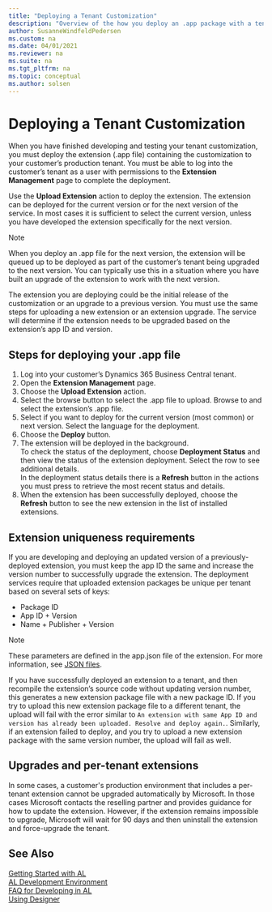 ```yaml
---
title: "Deploying a Tenant Customization"
description: "Overview of the how you deploy an .app package with a tenant customization to Dynamics 365 Business Central."
author: SusanneWindfeldPedersen
ms.custom: na
ms.date: 04/01/2021
ms.reviewer: na
ms.suite: na
ms.tgt_pltfrm: na
ms.topic: conceptual
ms.author: solsen
---
```


# Deploying a Tenant Customization

When you have finished developing and testing your tenant customization, you must deploy the extension (.app file) containing the customization to your customer’s production tenant. You must be able to log into the customer’s tenant as a user with permissions to the **Extension Management** page to complete the deployment.

Use the **Upload Extension** action to deploy the extension. The extension can be deployed for the current version or for the next version of the service. In most cases it is sufficient to select the current version, unless you have developed the extension specifically for the next version.

> [!NOTE]
> When you deploy an .app file for the next version, the extension will be queued up to be deployed as part of the customer’s tenant being upgraded to the next version. You can typically use this in a situation where you have built an upgrade of the extension to work with the next version.  

The extension you are deploying could be the initial release of the customization or an upgrade to a previous version. You must use the same steps for uploading a new extension or an extension upgrade. The service will determine if the extension needs to be upgraded based on the extension’s app ID and version.

## Steps for deploying your .app file

1. Log into your customer’s Dynamics 365 Business Central tenant.
2. Open the **Extension Management** page.
3. Choose the **Upload Extension** action.
4. Select the browse button to select the .app file to upload. Browse to and select the extension’s .app file.
5. Select if you want to deploy for the current version (most common) or next version. Select the language for the deployment.
6. Choose the **Deploy** button.
7. The extension will be deployed in the background.  
    To check the status of the deployment, choose **Deployment Status** and then view the status of the extension deployment. Select the row to see additional details.  
    In the deployment status details there is a **Refresh** button in the actions you must press to retrieve the most recent status and details.
8. When the extension has been successfully deployed, choose the **Refresh** button to see the new extension in the list of installed extensions.

## Extension uniqueness requirements

If you are developing and deploying an updated version of a previously-deployed extension, you must keep the app ID the same and increase the version number to successfully upgrade the extension. The deployment services require that uploaded extension packages be unique per tenant based on several sets of keys:

- Package ID
- App ID + Version
- Name + Publisher + Version

> [!NOTE]
> These parameters are defined in the app.json file of the extension. For more information, see [JSON files](devenv-json-files.md#Appjson).

If you have successfully deployed an extension to a tenant, and then recompile the extension’s source code without updating version number, this generates a new extension package file with a new package ID. If you try to upload this new extension package file to a different tenant, the upload will fail with the error similar to `An extension with same App ID and version has already been uploaded. Resolve and deploy again.`. Similarly, if an extension failed to deploy, and you try to upload a new extension package with the same version number, the upload will fail as well.

<!-- 
When developing a per-tenant extension from the same source code as an extension for multiple tenants, we recommend that you adjust the App ID, Name, Publisher, and Version of the extension for each tenant to maintain uniqueness. You may deploy the same extension package to multiple tenants if the package ID, app ID, name, publisher, and version are all the same.

If, when creating a new sandbox environment as a copy of a production environment, you receive a message indicating that the environment creation failed due to an existing development extension, it is related to violation of uniqueness requirements for extension packages.

Typically this situation is the result of the production environment being copied having an extension package installed with the same app ID, name, publisher, and version as a development extension published to another sandbox environment within the same application service. To resolve this situation, remove the development extension by unpublishing it via the Extension Management page of the other sandbox environment once you have made sure you have a backup of the extension development files. After this is completed you can attempt to copy a production environment to a sandbox again. It is recommended that when you create the extension package for distribution, you use a different app ID than that used for your development extension, which will help you avoid this conflict between your development sandbox and your customer’s production and sandbox environments. -->

## Upgrades and per-tenant extensions

In some cases, a customer's production environment that includes a per-tenant extension cannot be upgraded automatically by Microsoft. In those cases Microsoft contacts the reselling partner and provides guidance for how to update the extension. However, if the extension remains impossible to upgrade, Microsoft will wait for 90 days and then uninstall the extension and force-upgrade the tenant.  

## See Also
[Getting Started with AL](devenv-get-started.md)  
[AL Development Environment](devenv-reference-overview.md)  
[FAQ for Developing in AL](devenv-dev-faq.md)  
[Using Designer](devenv-inclient-designer.md)  

